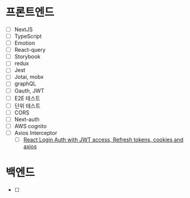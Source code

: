# 프론트엔드
- [ ] NextJS
- [ ] TypeScript  
- [ ] Emotion
- [ ] React-query
- [ ] Storybook
- [ ] redux
- [ ] Jest
- [ ] Jotai, mobx
- [ ] graphQL
- [ ] Oauth, JWT
- [ ] E2E 테스트
- [ ] 단위 테스트
- [ ] CORS
- [ ] Next-auth
- [ ] AWS cognito
- [ ] Axios Interceptor
	- [ ] [React Login Auth with JWT access, Refresh tokens, cookies and axios](https://www.youtube.com/watch?v=nI8PYZNFtac)

# 백엔드
- [ ] 